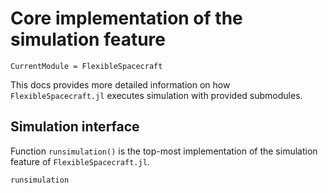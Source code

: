 # Core implementation of the simulation feature

```@meta
CurrentModule = FlexibleSpacecraft
```

This docs provides more detailed information on how `FlexibleSpacecraft.jl` executes simulation with provided submodules.

## Simulation interface

Function `runsimulation()` is the top-most implementation of the simulation feature of `FlexibleSpacecraft.jl`.

```@docs
runsimulation
```
